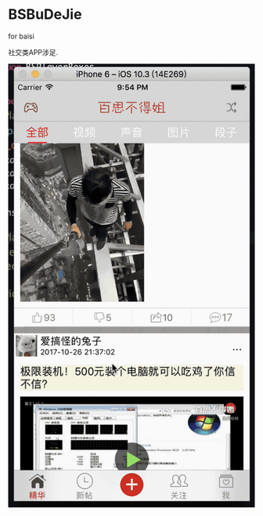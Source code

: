 # BSBuDeJie
for baisi

社交类APP涉足.

![](https://github.com/Paulswith/BSBuDeJie/blob/master/BSBuDeJie/Image/summary_highSpeeh.gif)
